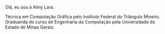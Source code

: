 Olá, eu sou a Aliny Lara.

Técnica em Computação Gráfica pelo Instituto Federal do Triângulo Mineiro.
Graduanda do curso de Engenharia da Computação pela Universidade do Estado de Minas Gerais. 



